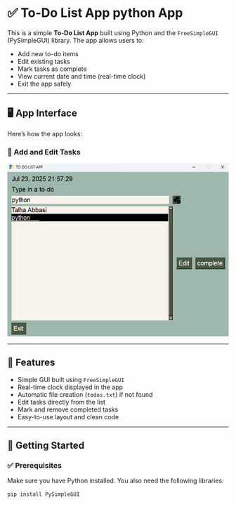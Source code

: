 # ✅ To-Do List App python App

This is a simple **To-Do List App** built using Python and the `FreeSimpleGUI` (PySimpleGUI) library. The app allows users to:

- Add new to-do items
- Edit existing tasks
- Mark tasks as complete
- View current date and time (real-time clock)
- Exit the app safely

---

## 🖥️ App Interface

Here’s how the app looks:

### 🧾 Add and Edit Tasks
![Add/Edit To-Do](./screenshots/addeditt.png)

---

## 📂 Features

- Simple GUI built using `FreeSimpleGUI`
- Real-time clock displayed in the app
- Automatic file creation (`todos.txt`) if not found
- Edit tasks directly from the list
- Mark and remove completed tasks
- Easy-to-use layout and clean code

---

## 🚀 Getting Started

### ✅ Prerequisites

Make sure you have Python installed. You also need the following libraries:

```bash
pip install PySimpleGUI
